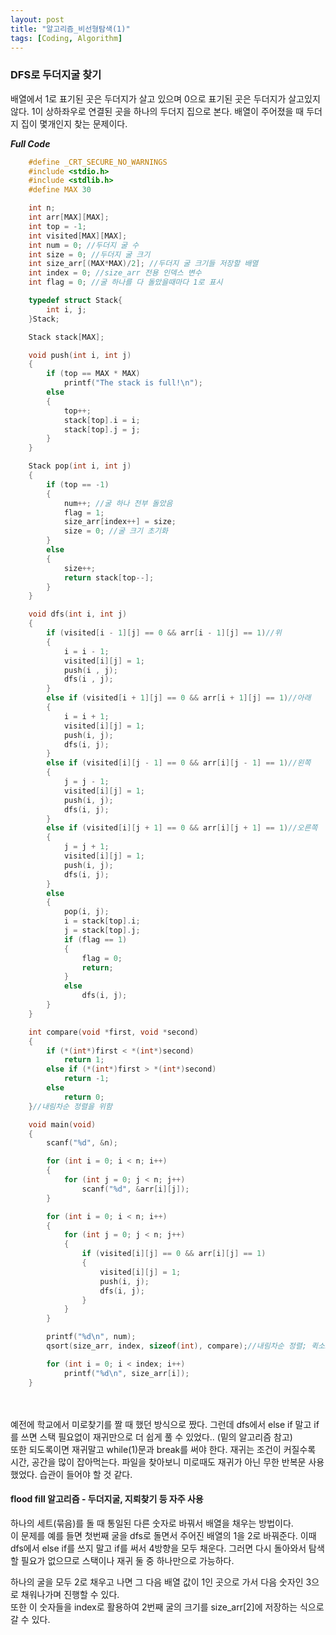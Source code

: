 ```yaml
---
layout: post
title: "알고리즘_비선형탐색(1)"
tags: [Coding, Algorithm]
---
```


### DFS로 두더지굴 찾기

배열에서 1로 표기된 곳은 두더지가 살고 있으며 0으로 표기된 곳은 두더지가 살고있지 않다.
1이 상하좌우로 연결된 곳을 하나의 두더지 집으로 본다.
배열이 주어졌을 때 두더지 집이 몇개인지 찾는 문제이다.


***Full Code***

```C
	#define _CRT_SECURE_NO_WARNINGS
	#include <stdio.h>
	#include <stdlib.h>
	#define MAX 30

	int n;
	int arr[MAX][MAX];
	int top = -1;
	int visited[MAX][MAX];
	int num = 0; //두더지 굴 수
	int size = 0; //두더지 굴 크기
	int size_arr[(MAX*MAX)/2]; //두더지 굴 크기들 저장할 배열
	int index = 0; //size_arr 전용 인덱스 변수
	int flag = 0; //굴 하나를 다 돌았을때마다 1로 표시

	typedef struct Stack{
		int i, j;
	}Stack;

	Stack stack[MAX];

	void push(int i, int j)
	{
		if (top == MAX * MAX)
			printf("The stack is full!\n");
		else
		{
			top++;
			stack[top].i = i;
			stack[top].j = j;
		}
	}

	Stack pop(int i, int j)
	{
		if (top == -1)
		{
			num++; //굴 하나 전부 돌았음
			flag = 1;
			size_arr[index++] = size;
			size = 0; //굴 크기 초기화
		}
		else
		{
			size++;
			return stack[top--];
		}
	}

	void dfs(int i, int j)
	{
		if (visited[i - 1][j] == 0 && arr[i - 1][j] == 1)//위
		{
			i = i - 1;
			visited[i][j] = 1;
			push(i , j);
			dfs(i , j);
		}	
		else if (visited[i + 1][j] == 0 && arr[i + 1][j] == 1)//아래
		{
			i = i + 1;
			visited[i][j] = 1;
			push(i, j);
			dfs(i, j);
		}
		else if (visited[i][j - 1] == 0 && arr[i][j - 1] == 1)//왼쪽
		{
			j = j - 1;
			visited[i][j] = 1;
			push(i, j);
			dfs(i, j);
		}
		else if (visited[i][j + 1] == 0 && arr[i][j + 1] == 1)//오른쪽
		{
			j = j + 1;
			visited[i][j] = 1;
			push(i, j);
			dfs(i, j);
		}
		else
		{
			pop(i, j);
			i = stack[top].i;
			j = stack[top].j;
			if (flag == 1)
			{
				flag = 0;
				return;
			}
			else
				dfs(i, j);
		}
	}

	int compare(void *first, void *second)
	{
		if (*(int*)first < *(int*)second)
			return 1;
		else if (*(int*)first > *(int*)second)
			return -1;
		else
			return 0;
	}//내림차순 정렬을 위함

	void main(void)
	{
		scanf("%d", &n);

		for (int i = 0; i < n; i++)
		{
			for (int j = 0; j < n; j++)
				scanf("%d", &arr[i][j]);
		}

		for (int i = 0; i < n; i++)
		{
			for (int j = 0; j < n; j++)
			{
				if (visited[i][j] == 0 && arr[i][j] == 1)
				{
					visited[i][j] = 1;
					push(i, j);
					dfs(i, j);
				}
			}
		}

		printf("%d\n", num);
		qsort(size_arr, index, sizeof(int), compare);//내림차순 정렬; 퀵소트 라이브러리 사용함

		for (int i = 0; i < index; i++)
			printf("%d\n", size_arr[i]);
	}
```
<br><br>
예전에 학교에서 미로찾기를 짤 때 했던 방식으로 짰다. 그런데 dfs에서 else if 말고 if를 쓰면 스택 필요없이 재귀만으로 더 쉽게 풀 수 있었다..
(밑의 알고리즘 참고)<br>
또한 되도록이면 재귀말고 while(1)문과 break를 써야 한다. 재귀는 조건이 커질수록 시간, 공간을 많이 잡아먹는다. 파일을 찾아보니 미로때도 재귀가 아닌 무한 반복문 사용했었다. 습관이 들어야 할 것 같다.

#### flood fill 알고리즘 - 두더지굴, 지뢰찾기 등 자주 사용

하나의 세트(묶음)를 돌 때 통일된 다른 숫자로 바꿔서 배열을 채우는 방법이다.<br>
이 문제를 예를 들면 첫번째 굴을 dfs로 돌면서 주어진 배열의 1을 2로 바꿔준다. 이때 dfs에서 else if를 쓰지 말고 if를 써서 4방향을 모두 채운다. 그러면 다시 돌아와서 탐색할 필요가 없으므로 스택이나 재귀 둘 중 하나만으로 가능하다.

하나의 굴을 모두 2로 채우고 나면 그 다음 배열 값이 1인 곳으로 가서 다음 숫자인 3으로 채워나가며 진행할 수 있다.<br>
또한 이 숫자들을 index로 활용하여 2번째 굴의 크기를 size_arr[2]에 저장하는 식으로 갈 수 있다.
